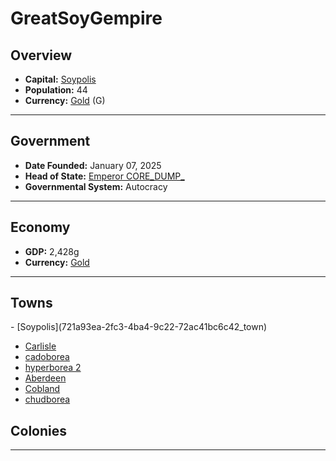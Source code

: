 <!--UNDEDITED FILE, remove this entire line if this file has been edited!-->
# <!--NAME-->GreatSoyGempire<!--NAME-->

## Overview

- **Capital:** <!--CAPITAL_LINK-->[Soypolis](721a93ea-2fc3-4ba4-9c22-72ac41bc6c42_town)<!--CAPITAL_LINK-->
- **Population:** <!--POPULATION-->44<!--POPULATION-->
- **Currency:** <!--CURRENCY_LINK-->[Gold](Gold_currency)<!--CURRENCY_LINK--> (<!--CURRENCY_ABV-->G<!--CURRENCY_ABV-->)

---

## Government

- **Date Founded:** <!--FOUNDED-->January 07, 2025<!--FOUNDED-->
- **Head of State:** <!--LEADER_TITLE_LINK-->[Emperor CORE_DUMP_](CORE_DUMP__user)<!--LEADER_TITLE_LINK-->
- **Governmental System:** <!--GOVERNMENT-->Autocracy<!--GOVERNMENT-->

---

## Economy

- **GDP:** <!--GDP-->2,428g<!--GDP-->
- **Currency:** <!--CURRENCY_LINK-->[Gold](Gold_currency)<!--CURRENCY_LINK-->

---

## Towns

<!--TOWNS-->- [Soypolis](721a93ea-2fc3-4ba4-9c22-72ac41bc6c42_town)
- [Carlisle](28d9ae07-367b-4381-866c-a2532132f969_town)
- [cadoborea](b35a3705-259c-4d01-af22-6623918769d5_town)
- [hyperborea 2](0f599005-8e3f-4812-8010-d29874e6f6a6_town)
- [Aberdeen](335f9a97-aec6-43b9-a340-0d6e2fce6b9f_town)
- [Cobland](cdfcff0b-12aa-4e61-a65e-6f4c8994dabd_town)
- [chudborea](7653eeac-71ae-4bb6-b5c0-bf82f9c2bcf2_town)<!--TOWNS-->

## Colonies

<!--COLONIES--><!--COLONIES-->

---